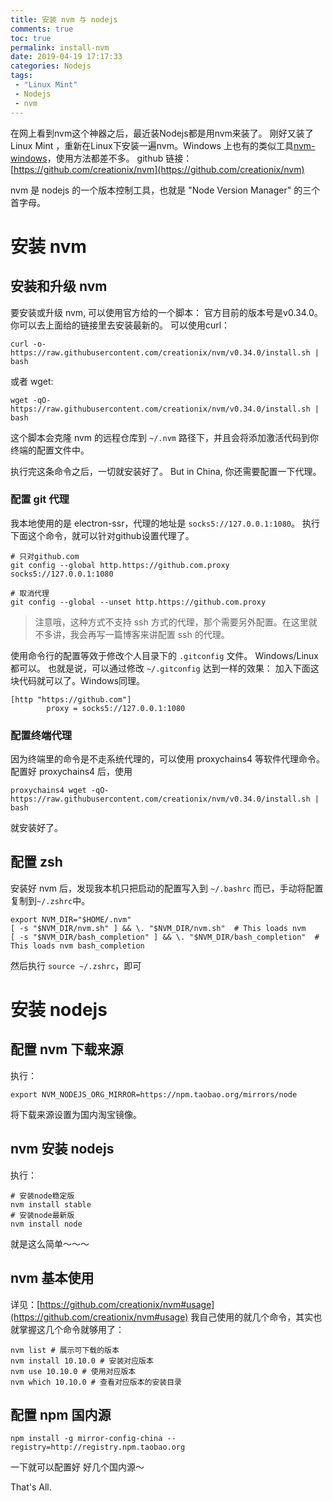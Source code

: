 ```yaml
---
title: 安装 nvm 与 nodejs
comments: true
toc: true
permalink: install-nvm
date: 2019-04-19 17:17:33
categories: Nodejs
tags:
 - "Linux Mint"
 - Nodejs
 - nvm
---
```

在网上看到nvm这个神器之后，最近装Nodejs都是用nvm来装了。
刚好又装了 Linux Mint ，重新在Linux下安装一遍nvm。Windows 上也有的类似工具[nvm-windows](https://github.com/coreybutler/nvm-windows)，使用方法都差不多。
github 链接： [https://github.com/creationix/nvm](https://github.com/creationix/nvm)

nvm 是 nodejs 的一个版本控制工具，也就是 "Node Version Manager" 的三个首字母。
<!-- more -->
# 安装 nvm
## 安装和升级 nvm
要安装或升级 nvm, 可以使用官方给的一个脚本：
官方目前的版本号是v0.34.0。
你可以去上面给的链接里去安装最新的。
可以使用curl：
```shell
curl -o- https://raw.githubusercontent.com/creationix/nvm/v0.34.0/install.sh | bash
```

或者 wget:
```shell
wget -qO- https://raw.githubusercontent.com/creationix/nvm/v0.34.0/install.sh | bash
```

这个脚本会克隆 nvm 的远程仓库到 `~/.nvm` 路径下，并且会将添加激活代码到你终端的配置文件中。

执行完这条命令之后，一切就安装好了。
But in China, 你还需要配置一下代理。

### 配置 git 代理
我本地使用的是 electron-ssr，代理的地址是 `socks5://127.0.0.1:1080`。
执行下面这个命令，就可以针对github设置代理了。
```
# 只对github.com
git config --global http.https://github.com.proxy socks5://127.0.0.1:1080

# 取消代理
git config --global --unset http.https://github.com.proxy
```
> 注意哦，这种方式不支持 ssh 方式的代理，那个需要另外配置。在这里就不多讲，我会再写一篇博客来讲配置 ssh 的代理。

使用命令行的配置等效于修改个人目录下的 `.gitconfig` 文件。 Windows/Linux 都可以。
也就是说，可以通过修改 `~/.gitconfig` 达到一样的效果：
加入下面这块代码就可以了。Windows同理。
```
[http "https://github.com"]
        proxy = socks5://127.0.0.1:1080
```
### 配置终端代理
因为终端里的命令是不走系统代理的，可以使用 proxychains4 等软件代理命令。
配置好 proxychains4 后，使用
```
proxychains4 wget -qO- https://raw.githubusercontent.com/creationix/nvm/v0.34.0/install.sh | bash
```
就安装好了。

## 配置 zsh
安装好 nvm 后，发现我本机只把启动的配置写入到 `~/.bashrc` 而已，手动将配置复制到`~/.zshrc`中。
```
export NVM_DIR="$HOME/.nvm"
[ -s "$NVM_DIR/nvm.sh" ] && \. "$NVM_DIR/nvm.sh"  # This loads nvm
[ -s "$NVM_DIR/bash_completion" ] && \. "$NVM_DIR/bash_completion"  # This loads nvm bash_completion
```
然后执行 `source ~/.zshrc`，即可

# 安装 nodejs
## 配置 nvm 下载来源
执行：
```
export NVM_NODEJS_ORG_MIRROR=https://npm.taobao.org/mirrors/node
```
将下载来源设置为国内淘宝镜像。

## nvm 安装 nodejs
执行：
```shell
# 安装node稳定版
nvm install stable
# 安装node最新版
nvm install node
```
就是这么简单～～～

## nvm 基本使用
详见：[https://github.com/creationix/nvm#usage](https://github.com/creationix/nvm#usage)
我自己使用的就几个命令，其实也就掌握这几个命令就够用了：
```shell
nvm list # 展示可下载的版本
nvm install 10.10.0 # 安装对应版本
nvm use 10.10.0 # 使用对应版本
nvm which 10.10.0 # 查看对应版本的安装目录
```

## 配置 npm 国内源
```shell
npm install -g mirror-config-china --registry=http://registry.npm.taobao.org
```
一下就可以配置好 好几个国内源～

That's All.